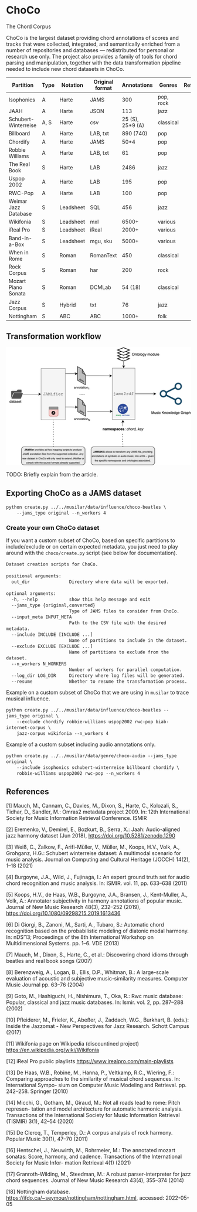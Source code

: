 # ChoCo
The Chord Corpus

ChoCo is the largest dataset providing chord annotations of scores and tracks that were collected, integrated, and semantically enriched from a number of repositories and databases — redistributed for personal or research use only. The project also provides a family of tools for chord parsing and manipulation, together with the data transformation pipeline needed to include new chord datasets in ChoCo.

| **Partition**        | **Type** | **Notation**  | **Original format** | **Annotations**  | **Genres** |  **References**  |
|----------------------|----------|---------------|---------------------|------------------|------------|:----------------:|
| Isophonics           | A        | Harte         | JAMS                | 300              | pop, rock  |        [1]       |
| JAAH                 | A        | Harte         | JSON                | 113              | jazz       |        [2]       |
| Schubert-Winterreise | A, S     | Harte         | csv                 | 25 (S), 25*9 (A) | classical  |        [3]       |
| Billboard            | A        | Harte         | LAB, txt            | 890 (740)        | pop        |        [4]       |
| Chordify             | A        | Harte         | JAMS                | 50*4             | pop        |        [5]       |
| Robbie Williams      | A        | Harte         | LAB, txt            | 61               | pop        |        [6]       |
| The Real Book        | S        | Harte         | LAB                 | 2486             | jazz       |        [7]       |
| Uspop 2002           | A        | Harte         | LAB                 | 195              | pop        |        [8]       |
| RWC-Pop              | A        | Harte         | LAB                 | 100              | pop        |        [9]       |
| Weimar Jazz Database | S        | Leadsheet     | SQL                 | 456              | jazz       |       [10]       |
| Wikifonia            | S        | Leadsheet     | mxl                 | 6500+            | various    |       [11]       |
| iReal Pro            | S        | Leadsheet     | iReal               | 2000+            | various    |       [12]       |
| Band-in-a-Box        | S        | Leadsheet     | mgu, sku            | 5000+            | various    |       [13]       |
| When in Rome         | S        | Roman         | RomanText           | 450              | classical  |       [14]       |
| Rock Corpus          | S        | Roman         | har                 | 200              | rock       |       [15]       |
| Mozart Piano Sonata  | S        | Roman         | DCMLab              | 54 (18)          | classical  |       [16]       |
| Jazz Corpus          | S        | Hybrid        | txt                 | 76               | jazz       |       [17]       |
| Nottingham           | S        | ABC           | ABC                 | 1000+            | folk       |       [18]       |


## Transformation workflow

<p align="center">
<img src="assets/lomir_workflow.png" width="800">
</p>

TODO: Briefly explain from the article.

## Exporting ChoCo as a JAMS dataset

```
python create.py ../../musilar/data/influence/choco-beatles \
    --jams_type original --n_workers 4
```

### Create your own ChoCo dataset

If you want a custom subset of ChoCo, based on specific partitions to include/exclude or on certain expected metadata, you just need to play around with the `choco/create.py` script (see below for documentation).

```
Dataset creation scripts for ChoCo.

positional arguments:
  out_dir               Directory where data will be exported.

optional arguments:
  -h, --help            show this help message and exit
  --jams_type {original,converted}
                        Type of JAMS files to consider from ChoCo.
  --input_meta INPUT_META
                        Path to the CSV file with the desired metadata.
  --include INCLUDE [INCLUDE ...]
                        Name of partitions to include in the dataset.
  --exclude EXCLUDE [EXCLUDE ...]
                        Name of partitions to exclude from the dataset.
  --n_workers N_WORKERS
                        Number of workers for parallel computation.
  --log_dir LOG_DIR     Directory where log files will be generated.
  --resume              Whether to resume the transformation process.
```

Example on a custom subset of ChoCo that we are using in `musilar` to trace musical influence.
```
python create.py ../../musilar/data/influence/choco-beatles --jams_type original \
    --exclude chordify robbie-williams uspop2002 rwc-pop biab-internet-corpus \
    jazz-corpus wikifonia --n_workers 4
```

Example of a custom subset including audio annotations only.

```
python create.py ../../musilar/data/genre/choco-audio --jams_type original \
    --include isophonics schubert-winterreise billboard chordify \
    robbie-williams uspop2002 rwc-pop --n_workers 4
```

## References

[1] Mauch, M., Cannam, C., Davies, M., Dixon, S., Harte, C., Kolozali, S., Tidhar, D., Sandler, M.: Omras2 metadata project 2009. In: 12th International Society for Music Information Retrieval Conference. ISMIR

[2] Eremenko, V., Demirel, E., Bozkurt, B., Serra, X.: Jaah: Audio-aligned jazz harmony dataset (Jun 2018), https://doi.org/10.5281/zenodo.1290

[3] Weiß, C., Zalkow, F., Arifi-Müller, V., Müller, M., Koops, H.V., Volk, A., Grohganz, H.G.: Schubert winterreise dataset: A multimodal scenario for music analysis. Journal on Computing and Cultural Heritage (JOCCH) 14(2), 1–18 (2021)

[4] Burgoyne, J.A., Wild, J., Fujinaga, I.: An expert ground truth set for audio chord recognition and music analysis. In: ISMIR. vol. 11, pp. 633–638 (2011)

[5] Koops, H.V., de Haas, W.B., Burgoyne, J.A., Bransen, J., Kent-Muller, A., Volk, A.: Annotator subjectivity in harmony annotations of popular music. Journal of New Music Research 48(3), 232–252 (2019), https://doi.org/10.1080/09298215.2019.1613436

[6] Di Giorgi, B., Zanoni, M., Sarti, A., Tubaro, S.: Automatic chord recognition based on the probabilistic modeling of diatonic modal harmony. In: nDS’13; Proceedings of the 8th International Workshop on Multidimensional Systems. pp. 1–6. VDE (2013)

[7] Mauch, M., Dixon, S., Harte, C., et al.: Discovering chord idioms through beatles and real book songs (2007)

[8] Berenzweig, A., Logan, B., Ellis, D.P., Whitman, B.: A large-scale evaluation of acoustic and subjective music-similarity measures. Computer Music Journal pp. 63–76 (2004)

[9] Goto, M., Hashiguchi, H., Nishimura, T., Oka, R.: Rwc music database: Popular, classical and jazz music databases. In: Ismir. vol. 2, pp. 287–288 (2002)

[10] Pfleiderer, M., Frieler, K., Abeßer, J., Zaddach, W.G., Burkhart, B. (eds.): Inside the Jazzomat - New Perspectives for Jazz Research. Schott Campus (2017)

[11] Wikifonia page on Wikipedia (discountined project) https://en.wikipedia.org/wiki/Wikifonia

[12] iReal Pro public playlists https://www.irealpro.com/main-playlists

[13] De Haas, W.B., Robine, M., Hanna, P., Veltkamp, R.C., Wiering, F.: Comparing approaches to the similarity of musical chord sequences. In: International Sympo- sium on Computer Music Modeling and Retrieval. pp. 242–258. Springer (2010)

[14] Micchi, G., Gotham, M., Giraud, M.: Not all roads lead to rome: Pitch represen- tation and model architecture for automatic harmonic analysis. Transactions of the International Society for Music Information Retrieval (TISMIR) 3(1), 42–54 (2020)

[15] De Clercq, T., Temperley, D.: A corpus analysis of rock harmony. Popular Music 30(1), 47–70 (2011)

[16] Hentschel, J., Neuwirth, M., Rohrmeier, M.: The annotated mozart sonatas: Score, harmony, and cadence. Transactions of the International Society for Music Infor- mation Retrieval 4(1) (2021)

[17] Granroth-Wilding, M., Steedman, M.: A robust parser-interpreter for jazz chord sequences. Journal of New Music Research 43(4), 355–374 (2014)

[18] Nottingham database. https://ifdo.ca/~seymour/nottingham/nottingham.html, accessed: 2022-05-05


